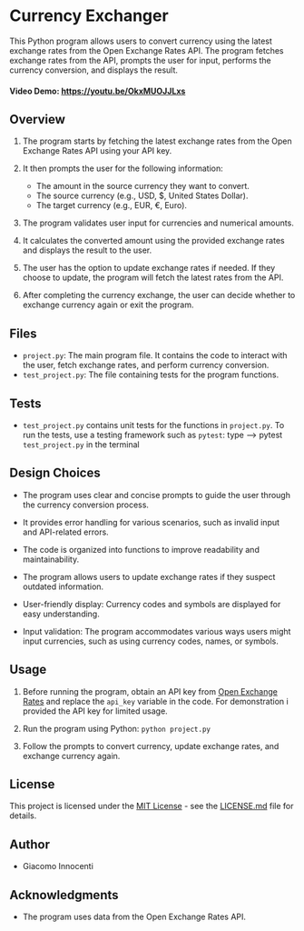 # Currency Exchanger

This Python program allows users to convert currency using the latest exchange rates from the Open Exchange Rates API. The program fetches exchange rates from the API, prompts the user for input, performs the currency conversion, and displays the result.

#### Video Demo:  <https://youtu.be/OkxMUOJJLxs>

## Overview

1. The program starts by fetching the latest exchange rates from the Open Exchange Rates API using your API key.

2. It then prompts the user for the following information:
   - The amount in the source currency they want to convert.
   - The source currency (e.g., USD, $, United States Dollar).
   - The target currency (e.g., EUR, €, Euro).

3. The program validates user input for currencies and numerical amounts.

4. It calculates the converted amount using the provided exchange rates and displays the result to the user.

5. The user has the option to update exchange rates if needed. If they choose to update, the program will fetch the latest rates from the API.

6. After completing the currency exchange, the user can decide whether to exchange currency again or exit the program.

## Files

- `project.py`: The main program file. It contains the code to interact with the user, fetch exchange rates, and perform currency conversion.
- `test_project.py`: The file containing tests for the program functions.

## Tests

- `test_project.py` contains unit tests for the functions in `project.py`. To run the tests, use a testing framework such as `pytest`:
  type --> pytest `test_project.py` in the terminal

## Design Choices

- The program uses clear and concise prompts to guide the user through the currency conversion process.

- It provides error handling for various scenarios, such as invalid input and API-related errors.

- The code is organized into functions to improve readability and maintainability.

- The program allows users to update exchange rates if they suspect outdated information.

- User-friendly display: Currency codes and symbols are displayed for easy understanding.

- Input validation: The program accommodates various ways users might input currencies, such as using currency codes, names, or symbols.

## Usage

1. Before running the program, obtain an API key from [Open Exchange Rates](https://openexchangerates.org/signup) and replace the `api_key` variable in the code. For demonstration i provided the API key for limited usage.

2. Run the program using Python: `python project.py`

3. Follow the prompts to convert currency, update exchange rates, and exchange currency again.

## License

This project is licensed under the [MIT License](LICENSE.md) - see the [LICENSE.md](LICENSE.md) file for details.

## Author

- Giacomo Innocenti

## Acknowledgments

- The program uses data from the Open Exchange Rates API.






